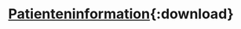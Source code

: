 
# [Patienteninformation](https://github.com/JuliaFleckenstein/vaginale_Laserbehandlung/blob/main/docs/pdfs/Patienteninformation.pdf){:download}


